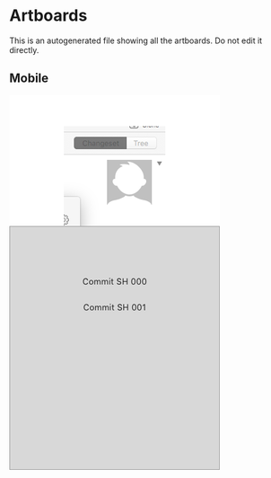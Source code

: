 # Artboards

This is an autogenerated file showing all the artboards. Do not edit it directly.

## Mobile

![Mobile](./.exportedArtboards/test1/Mobile.png)

